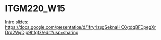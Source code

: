 # ITGM220_W15

Intro slides: https://docs.google.com/presentation/d/1fryrlzugSeknaHKXytdqBFCpegXrDrd2WgDjp9hfgf8/edit?usp=sharing
